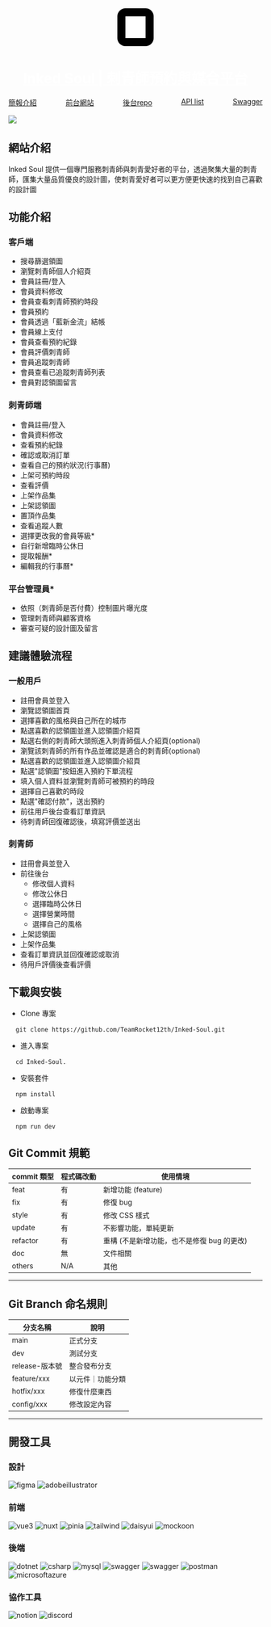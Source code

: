 <div align="center">
  <img src="./public/logo-white.png" style="width:40px; background:black; border-radius:16px; padding: 16px "/>
  <h1><a href="https://inked-soul.vercel.app/" style="color:white">Inked Soul | 刺青師預約與媒合平台</a></h1>
</div>
<div align="center" style="display:flex;justify-content: space-between; margin-bottom: 16px">
    <a href="https://file.notion.so/f/s/3b22b365-5319-4e21-bd88-92e39a9811f0/%E5%B0%88%E9%A1%8C%E7%B0%A1%E5%A0%B1.pdf?id=27818b1d-7675-4c3c-81b7-0b784664d5b1&table=block&spaceId=e71a0075-a30a-431a-9a61-9b7506cf3156&expirationTimestamp=1691625600000&signature=hYdd4Tn-umTlN_qK1xbmiYFO7UmZ0Lzwdx-Xes_4lRY&downloadName=%E5%B0%88%E9%A1%8C%E7%B0%A1%E5%A0%B1.pdf">簡報介紹</a>
    <a href="https://inked-soul.vercel.app/" >前台網站</a>
    <a href="https://github.com/TeamRocket12th/Inked-Soul.git">後台repo</a>
    <a href="https://www.notion.so/96066b6702a34a8ab86eeeaf6c499480?v=2a8b8062037a49a88990704fc81016d3">API list</a>
    <a href="https://inkedsoul.rocket-coding.com/swagger/index.html?url=/swagger/v1/swagger.json">Swagger</a>
</div>
<div>
<img src="./public/home-banner.svg"/>
</div>

## 網站介紹

Inked Soul 提供一個專門服務刺青師與刺青愛好者的平台，透過聚集大量的刺青師，匯集大量品質優良的設計圖，使刺青愛好者可以更方便更快速的找到自己喜歡的設計圖

## 功能介紹

### 客戶端

- 搜尋篩選領圖
- 瀏覽刺青師個人介紹頁
- 會員註冊/登入
- 會員資料修改
- 會員查看刺青師預約時段
- 會員預約
- 會員透過「藍新金流」結帳
- 會員線上支付
- 會員查看預約紀錄
- 會員評價刺青師
- 會員追蹤刺青師
- 會員查看已追蹤刺青師列表
- 會員對認領圖留言

### 刺青師端

- 會員註冊/登入
- 會員資料修改
- 查看預約紀錄
- 確認或取消訂單
- 查看自己的預約狀況(行事曆)
- 上架可預約時段
- 查看評價
- 上架作品集
- 上架認領圖
- 置頂作品集
- 查看追蹤人數
- 選擇更改我的會員等級\*
- 自行新增臨時公休日
- 提取報酬\*
- 編輯我的行事曆\*

### 平台管理員\*

- 依照（刺青師是否付費）控制圖片曝光度
- 管理刺青師與顧客資格
- 審查可疑的設計圖及留言

## 建議體驗流程

### 一般用戶

- 註冊會員並登入
- 瀏覽認領圖首頁
- 選擇喜歡的風格與自己所在的城市
- 點選喜歡的認領圖並進入認領圖介紹頁
- 點選右側的刺青師大頭照進入刺青師個人介紹頁(optional)
- 瀏覽該刺青師的所有作品並確認是適合的刺青師(optional)
- 點選喜歡的認領圖並進入認領圖介紹頁
- 點選"認領圖"按鈕進入預約下單流程
- 填入個人資料並瀏覽刺青師可被預約的時段
- 選擇自己喜歡的時段
- 點選"確認付款"，送出預約
- 前往用戶後台查看訂單資訊
- 待刺青師回復確認後，填寫評價並送出

### 刺青師

- 註冊會員並登入
- 前往後台
  - 修改個人資料
  - 修改公休日
  - 選擇臨時公休日
  - 選擇營業時間
  - 選擇自己的風格
- 上架認領圖
- 上架作品集
- 查看訂單資訊並回復確認或取消
- 待用戶評價後查看評價

## 下載與安裝

- Clone 專案

```
  git clone https://github.com/TeamRocket12th/Inked-Soul.git
```

- 進入專案

```
  cd Inked-Soul.
```

- 安裝套件

```
  npm install
```

- 啟動專案

```
  npm run dev
```

## Git Commit 規範

| commit 類型 | 程式碼改動 | 使用情境                                   |
| ----------- | ---------- | ------------------------------------------ |
| feat        | 有         | 新增功能 (feature)                         |
| fix         | 有         | 修復 bug                                   |
| style       | 有         | 修改 CSS 樣式                              |
| update      | 有         | 不影響功能，單純更新                       |
| refactor    | 有         | 重構 (不是新增功能，也不是修復 bug 的更改) |
| doc         | 無         | 文件相關                                   |
| others      | N/A        | 其他                                       |

---

## Git Branch 命名規則

| 分支名稱       | 說明             |
| -------------- | ---------------- |
| main           | 正式分支         |
| dev            | 測試分支         |
| release-版本號 | 整合發布分支     |
| feature/xxx    | 以元件｜功能分類 |
| hotfix/xxx     | 修復什麼東西     |
| config/xxx     | 修改設定內容     |

---

## 開發工具

### 設計

<img alt='figma' src='https://img.shields.io/badge/figma-design?style=for-the-badge&logo=figma&logoColor=white&color=%23F24E1E
'>
<img alt='adobeillustrator' src='https://img.shields.io/badge/adobeillustrator-design?style=for-the-badge&logo=adobeillustrator&logoColor=white&color=%23FF9A00'>

### 前端

<img alt='vue3' src='https://img.shields.io/badge/Vue3-vue?style=for-the-badge&logo=vuedotjs&logoColor=white&color=%234FC08D
'>
<img alt='nuxt' src='https://img.shields.io/badge/Nuxt-n?style=for-the-badge&logo=nuxtdotjs&logoColor=white&color=%2300DC82'>
<img alt='pinia' src='https://img.shields.io/badge/Pinia-vue?style=for-the-badge&logoColor=white&color=yellow
'>
<img alt='tailwind' src='https://img.shields.io/badge/Tailwind-CSS?style=for-the-badge&logo=tailwindcss&logoColor=white&color=%2306B6D4'>
<img alt='daisyui' src='https://img.shields.io/badge/daisyUI-css?style=for-the-badge&logo=daisyui&logoColor=white&color=%235A0EF8
'>
<img alt='mockoon' src='https://img.shields.io/badge/mockoon-api?style=for-the-badge&logoColor=white&color=gray
'>

### 後端

<img alt='dotnet' src='https://img.shields.io/badge/dotnet-backend?style=for-the-badge&logo=dotnet&logoColor=white&color=%23512BD4
'>
<img alt='csharp' src='https://img.shields.io/badge/C%23-backend?style=for-the-badge&logo=csharp&logoColor=white&color=%23239120
'>
<img alt='mysql' src='https://img.shields.io/badge/Mysql-backend?style=for-the-badge&logo=mysql&logoColor=white&color=%234479A1
'>
<img alt='swagger' src='https://img.shields.io/badge/swagger-backend?style=for-the-badge&logo=swagger&logoColor=white&color=%2385EA2D
'>
<img alt='swagger' src='https://img.shields.io/badge/swagger-backend?style=for-the-badge&logo=swagger&logoColor=white&color=%2385EA2D
'>
<img alt='postman' src='https://img.shields.io/badge/postman-backend?style=for-the-badge&logo=postman&logoColor=white&color=%23FF6C37
'>
<img alt='microsoftazure' src='https://img.shields.io/badge/microsoftazure-backend?style=for-the-badge&logo=microsoftazure&logoColor=white&color=%230078D4
'>

### 協作工具

<img alt='notion' src='https://img.shields.io/badge/notion-backend?style=for-the-badge&logo=notion&logoColor=white&color=%23000000
'>
<img alt='discord' src='https://img.shields.io/badge/discord-backend?style=for-the-badge&logo=discord&logoColor=white&color=%235865F2
'>
